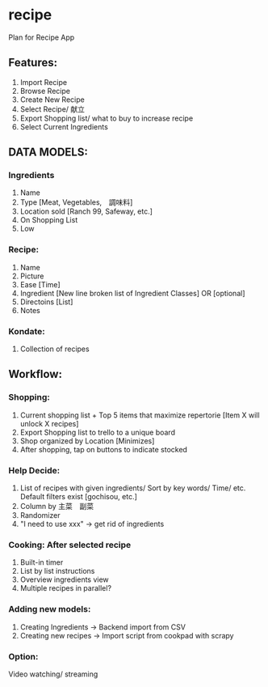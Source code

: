 # recipe
Plan for Recipe App

## Features:
1. Import Recipe
2. Browse Recipe
3. Create New Recipe
4. Select Recipe/ 献立
5. Export Shopping list/ what to buy to increase recipe
6. Select Current Ingredients

## DATA MODELS:
### Ingredients
1. Name
2. Type [Meat, Vegetables,　調味料]
3. Location sold [Ranch 99, Safeway, etc.]
4. On Shopping List
5. Low

###  Recipe:
1. Name
2. Picture
3. Ease [Time]
4. Ingredient [New line broken list of Ingredient Classes] OR [optional]
5. Directoins [List]
6. Notes

### Kondate:
1. Collection of recipes

## Workflow:
### Shopping:
1) Current shopping list + Top 5 items that maximize repertorie [Item X will unlock X recipes]
2) Export Shopping list to trello to a unique board
3) Shop organized by Location [Minimizes]
4) After shopping, tap on buttons to indicate stocked

### Help Decide:
1) List of recipes with given ingredients/ Sort by key words/ Time/ etc. Default filters exist [gochisou, etc.]
2) Column by 主菜　副菜
3) Randomizer
4) "I need to use xxx" -> get rid of ingredients

### Cooking: After selected recipe
1) Built-in timer
2) List by list instructions
3) Overview ingredients view
4) Multiple recipes in parallel?

### Adding new models:
1) Creating Ingredients -> Backend import from CSV
2) Creating new recipes -> Import script from cookpad with scrapy

### Option:
Video watching/ streaming


